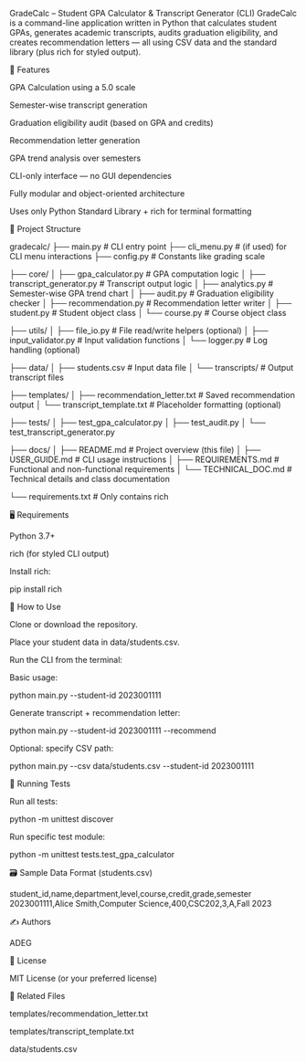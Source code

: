GradeCalc – Student GPA Calculator & Transcript Generator (CLI)
GradeCalc is a command-line application written in Python that calculates student GPAs, generates academic transcripts, audits graduation eligibility, and creates recommendation letters — all using CSV data and the standard library (plus rich for styled output).

🚀 Features

GPA Calculation using a 5.0 scale

Semester-wise transcript generation

Graduation eligibility audit (based on GPA and credits)

Recommendation letter generation

GPA trend analysis over semesters

CLI-only interface — no GUI dependencies

Fully modular and object-oriented architecture

Uses only Python Standard Library + rich for terminal formatting

📁 Project Structure

gradecalc/
├── main.py # CLI entry point
├── cli_menu.py # (if used) for CLI menu interactions
├── config.py # Constants like grading scale

├── core/
│ ├── gpa_calculator.py # GPA computation logic
│ ├── transcript_generator.py # Transcript output logic
│ ├── analytics.py # Semester-wise GPA trend chart
│ ├── audit.py # Graduation eligibility checker
│ ├── recommendation.py # Recommendation letter writer
│ ├── student.py # Student object class
│ └── course.py # Course object class

├── utils/
│ ├── file_io.py # File read/write helpers (optional)
│ ├── input_validator.py # Input validation functions
│ └── logger.py # Log handling (optional)

├── data/
│ ├── students.csv # Input data file
│ └── transcripts/ # Output transcript files

├── templates/
│ ├── recommendation_letter.txt # Saved recommendation output
│ └── transcript_template.txt # Placeholder formatting (optional)

├── tests/
│ ├── test_gpa_calculator.py
│ ├── test_audit.py
│ └── test_transcript_generator.py

├── docs/
│ ├── README.md # Project overview (this file)
│ ├── USER_GUIDE.md # CLI usage instructions
│ ├── REQUIREMENTS.md # Functional and non-functional requirements
│ └── TECHNICAL_DOC.md # Technical details and class documentation

└── requirements.txt # Only contains rich

🖥️ Requirements

Python 3.7+

rich (for styled CLI output)

Install rich:

pip install rich

🔧 How to Use

Clone or download the repository.

Place your student data in data/students.csv.

Run the CLI from the terminal:

Basic usage:

python main.py --student-id 2023001111

Generate transcript + recommendation letter:

python main.py --student-id 2023001111 --recommend

Optional: specify CSV path:

python main.py --csv data/students.csv --student-id 2023001111

🧪 Running Tests

Run all tests:

python -m unittest discover

Run specific test module:

python -m unittest tests.test_gpa_calculator

🗃️ Sample Data Format (students.csv)

student_id,name,department,level,course,credit,grade,semester
2023001111,Alice Smith,Computer Science,400,CSC202,3,A,Fall 2023

✍️ Authors

ADEG

📜 License

MIT License (or your preferred license)

📎 Related Files

templates/recommendation_letter.txt

templates/transcript_template.txt

data/students.csv
